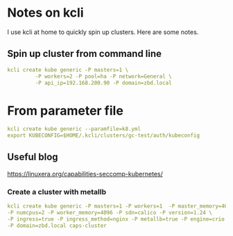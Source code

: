 # Notes on kcli
I use kcli at home to quickly spin up clusters.  Here are some notes.

## Spin up cluster from command line
```yaml
kcli create kube generic -P masters=1 \
         -P workers=2 -P pool=ha -P network=General \
         -P api_ip=192.168.200.90 -P domain=zbd.local
```
# From parameter file
```yaml
kcli create kube generic --paramfile=k8.yml
export KUBECONFIG=$HOME/.kcli/clusters/gc-test/auth/kubeconfig
```

## Useful blog
https://linuxera.org/capabilities-seccomp-kubernetes/

### Create a cluster with metallb
```yaml
kcli create kube generic -P masters=1 -P workers=1  -P master_memory=4096 \
-P numcpus=2 -P worker_memory=4096 -P sdn=calico -P version=1.24 \
-P ingress=true -P ingress_method=nginx -P metallb=true -P engine=crio \
-P domain=zbd.local caps-cluster
```

